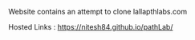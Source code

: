 Website contains an attempt to clone lallapthlabs.com

Hosted Links : https://nitesh84.github.io/pathLab/